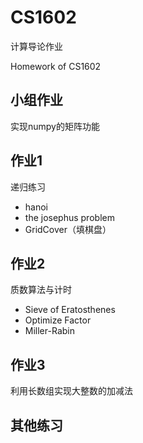 # CS1602
计算导论作业

Homework of CS1602

## 小组作业

实现numpy的矩阵功能

## 作业1

递归练习

- hanoi
- the josephus problem
- GridCover（填棋盘）

## 作业2

质数算法与计时

- Sieve of Eratosthenes
- Optimize Factor
- Miller-Rabin

## 作业3

利用长数组实现大整数的加减法

## 其他练习







